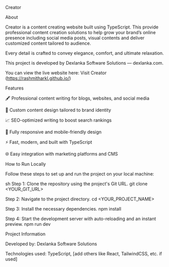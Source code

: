 Creator

About

Creator is a content creating website built using TypeScript.
This provide professional content creation solutions to help grow your brand’s online presence including social media posts, visual contents and deliver customized content tailored to audience.

Every detail is crafted to convey elegance, comfort, and ultimate relaxation.

This project is developed by Dexlanka Software Solutions — dexlanka.com.

You can view the live website here: Visit Creator
(https://rashmitharkl.github.io/)

Features

🖋️ Professional content writing for blogs, websites, and social media

🎨 Custom content design tailored to brand identity

📈 SEO-optimized writing to boost search rankings

📱 Fully responsive and mobile-friendly design

⚡ Fast, modern, and built with TypeScript

🌐 Easy integration with marketing platforms and CMS

How to Run Locally

Follow these steps to set up and run the project on your local machine:

sh
Step 1: Clone the repository using the project's Git URL.
git clone <YOUR_GIT_URL>

Step 2: Navigate to the project directory.
cd <YOUR_PROJECT_NAME>

Step 3: Install the necessary dependencies.
npm install

Step 4: Start the development server with auto-reloading and an instant preview.
npm run dev


Project Information

Developed by: Dexlanka Software Solutions

Technologies used: TypeScript, [add others like React, TailwindCSS, etc. if used]
